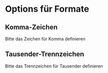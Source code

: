 # Options für Formate

## Komma-Zeichen

Bitte das Zeichen für Komma definieren

## Tausender-Trennzeichen

Bitte das Trennzeichen für Tausender definieren

